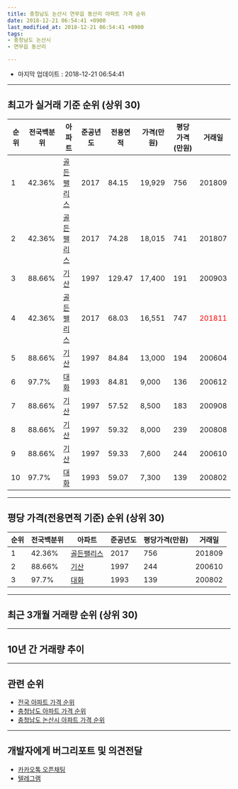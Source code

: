 ```yaml
---
title: 충청남도 논산시 연무읍 동산리 아파트 가격 순위
date: 2018-12-21 06:54:41 +0900
last_modified_at: 2018-12-21 06:54:41 +0900
tags:
- 충청남도 논산시
- 연무읍 동산리

---
```


* 마지막 업데이트 : 2018-12-21 06:54:41

---

## 최고가 실거래 기준 순위 (상위 30)


|순위|전국백분위|아파트|준공년도|전용면적|가격(만원)|평당가격(만원)|거래일|
|---|---|---|---|---|---|---|---|
|1|42.36%|[골든팰리스](https://search.naver.com/search.naver?query=%EC%B6%A9%EC%B2%AD%EB%82%A8%EB%8F%84+%EB%85%BC%EC%82%B0%EC%8B%9C+%EC%97%B0%EB%AC%B4%EC%9D%8D+%EB%8F%99%EC%82%B0%EB%A6%AC+%EA%B3%A8%EB%93%A0%ED%8C%B0%EB%A6%AC%EC%8A%A4)|2017|84.15|19,929|756|201809|
|2|42.36%|[골든팰리스](https://search.naver.com/search.naver?query=%EC%B6%A9%EC%B2%AD%EB%82%A8%EB%8F%84+%EB%85%BC%EC%82%B0%EC%8B%9C+%EC%97%B0%EB%AC%B4%EC%9D%8D+%EB%8F%99%EC%82%B0%EB%A6%AC+%EA%B3%A8%EB%93%A0%ED%8C%B0%EB%A6%AC%EC%8A%A4)|2017|74.28|18,015|741|201807|
|3|88.66%|[기산](https://search.naver.com/search.naver?query=%EC%B6%A9%EC%B2%AD%EB%82%A8%EB%8F%84+%EB%85%BC%EC%82%B0%EC%8B%9C+%EC%97%B0%EB%AC%B4%EC%9D%8D+%EB%8F%99%EC%82%B0%EB%A6%AC+%EA%B8%B0%EC%82%B0)|1997|129.47|17,400|191|200903|
|4|42.36%|[골든팰리스](https://search.naver.com/search.naver?query=%EC%B6%A9%EC%B2%AD%EB%82%A8%EB%8F%84+%EB%85%BC%EC%82%B0%EC%8B%9C+%EC%97%B0%EB%AC%B4%EC%9D%8D+%EB%8F%99%EC%82%B0%EB%A6%AC+%EA%B3%A8%EB%93%A0%ED%8C%B0%EB%A6%AC%EC%8A%A4)|2017|68.03|16,551|747|<span style="color:red">201811</span>|
|5|88.66%|[기산](https://search.naver.com/search.naver?query=%EC%B6%A9%EC%B2%AD%EB%82%A8%EB%8F%84+%EB%85%BC%EC%82%B0%EC%8B%9C+%EC%97%B0%EB%AC%B4%EC%9D%8D+%EB%8F%99%EC%82%B0%EB%A6%AC+%EA%B8%B0%EC%82%B0)|1997|84.84|13,000|194|200604|
|6|97.7%|[대화](https://search.naver.com/search.naver?query=%EC%B6%A9%EC%B2%AD%EB%82%A8%EB%8F%84+%EB%85%BC%EC%82%B0%EC%8B%9C+%EC%97%B0%EB%AC%B4%EC%9D%8D+%EB%8F%99%EC%82%B0%EB%A6%AC+%EB%8C%80%ED%99%94)|1993|84.81|9,000|136|200612|
|7|88.66%|[기산](https://search.naver.com/search.naver?query=%EC%B6%A9%EC%B2%AD%EB%82%A8%EB%8F%84+%EB%85%BC%EC%82%B0%EC%8B%9C+%EC%97%B0%EB%AC%B4%EC%9D%8D+%EB%8F%99%EC%82%B0%EB%A6%AC+%EA%B8%B0%EC%82%B0)|1997|57.52|8,500|183|200908|
|8|88.66%|[기산](https://search.naver.com/search.naver?query=%EC%B6%A9%EC%B2%AD%EB%82%A8%EB%8F%84+%EB%85%BC%EC%82%B0%EC%8B%9C+%EC%97%B0%EB%AC%B4%EC%9D%8D+%EB%8F%99%EC%82%B0%EB%A6%AC+%EA%B8%B0%EC%82%B0)|1997|59.32|8,000|239|200808|
|9|88.66%|[기산](https://search.naver.com/search.naver?query=%EC%B6%A9%EC%B2%AD%EB%82%A8%EB%8F%84+%EB%85%BC%EC%82%B0%EC%8B%9C+%EC%97%B0%EB%AC%B4%EC%9D%8D+%EB%8F%99%EC%82%B0%EB%A6%AC+%EA%B8%B0%EC%82%B0)|1997|59.33|7,600|244|200610|
|10|97.7%|[대화](https://search.naver.com/search.naver?query=%EC%B6%A9%EC%B2%AD%EB%82%A8%EB%8F%84+%EB%85%BC%EC%82%B0%EC%8B%9C+%EC%97%B0%EB%AC%B4%EC%9D%8D+%EB%8F%99%EC%82%B0%EB%A6%AC+%EB%8C%80%ED%99%94)|1993|59.07|7,300|139|200802|


---

## 평당 가격(전용면적 기준) 순위 (상위 30)


|순위|전국백분위|아파트|준공년도|평당가격(만원)|거래일|
|---|---|---|---|---|---|
|1|42.36%|[골든팰리스](https://search.naver.com/search.naver?query=%EC%B6%A9%EC%B2%AD%EB%82%A8%EB%8F%84+%EB%85%BC%EC%82%B0%EC%8B%9C+%EC%97%B0%EB%AC%B4%EC%9D%8D+%EB%8F%99%EC%82%B0%EB%A6%AC+%EA%B3%A8%EB%93%A0%ED%8C%B0%EB%A6%AC%EC%8A%A4)|2017|756|201809|
|2|88.66%|[기산](https://search.naver.com/search.naver?query=%EC%B6%A9%EC%B2%AD%EB%82%A8%EB%8F%84+%EB%85%BC%EC%82%B0%EC%8B%9C+%EC%97%B0%EB%AC%B4%EC%9D%8D+%EB%8F%99%EC%82%B0%EB%A6%AC+%EA%B8%B0%EC%82%B0)|1997|244|200610|
|3|97.7%|[대화](https://search.naver.com/search.naver?query=%EC%B6%A9%EC%B2%AD%EB%82%A8%EB%8F%84+%EB%85%BC%EC%82%B0%EC%8B%9C+%EC%97%B0%EB%AC%B4%EC%9D%8D+%EB%8F%99%EC%82%B0%EB%A6%AC+%EB%8C%80%ED%99%94)|1993|139|200802|


---

## 최근 3개월 거래량 순위 (상위 30)


<div style="width:100%;">
    <canvas id="deal_count_ranking" height="250"></canvas>
</div>


<script>
new Chart(document.getElementById("deal_count_ranking"), {
    type: 'horizontalBar',
    data: {
        labels: ['기산', '골든팰리스'],
        datasets: [{
            label: '실거래 수',
            data: [2, 2],
            borderColor: "rgba(255, 0, 128, 1)",
            backgroundColor: "rgba(255, 0, 128, 0.5)",
            fill: false,
        }]
    },
    options: {
        responsive: true,
        title: {
            display: true,
            text: '최근 3개월 거래량 순위'
        },
        tooltips: {
            mode: 'index',
            intersect: false,
            callbacks: {
                title: function(tooltipItems, data) {
                    return "실거래 수:";
                },
                label: function(tooltipItem, data) {
                    return data.labels[tooltipItem.index] + ": " + tooltipItem.xLabel;
                }
            }
        },
        hover: {
            mode: 'nearest',
            intersect: true
        },
        scales: {
            xAxes: [{
                display: true,
                scaleLabel: {
                    display: true,
                    labelString: '실거래 수'
                },
                ticks: {
                    suggestedMin: 0,
                }
            }],
            yAxes: [{
                display: true,
                ticks: {
                    autoSkip: false,
                    callback: function(value, index, values) {
                        if (value.length > 15)
                            return value.substr(0, 13) + "...";
                        else
                            return value;
                    }
                },
                scaleLabel: {
                    display: false,
                }
            }]
        }
    }
});

</script>


---

## 10년 간 거래량 추이


<div style="width:100%;">
    <canvas id="deal_progress" height="250"></canvas>
</div>

<script>
new Chart(document.getElementById("deal_progress"), {
    type: 'line',
    data: {
        labels: ['200812','200901','200902','200903','200904','200905','200906','200907','200908','200909','200910','200911','200912','201001','201002','201003','201004','201005','201006','201007','201008','201009','201010','201011','201012','201101','201102','201103','201104','201105','201106','201107','201108','201109','201110','201111','201112','201201','201202','201203','201204','201205','201206','201207','201208','201209','201210','201211','201212','201301','201302','201303','201304','201305','201306','201307','201308','201309','201310','201311','201312','201401','201402','201403','201404','201405','201406','201407','201408','201409','201410','201411','201412','201501','201502','201503','201504','201505','201506','201507','201508','201509','201510','201511','201512','201601','201602','201603','201604','201605','201606','201607','201608','201609','201610','201611','201612','201701','201702','201703','201704','201705','201706','201707','201708','201709','201710','201711','201712','201801','201802','201803','201804','201805','201806','201807','201808','201809','201810','201811','201812'],
        datasets: [{
            label: '실거래 수',
            pointRadius: 1,
            data: [3, 0, 3, 2, 2, 0, 1, 1, 2, 1, 4, 3, 2, 3, 3, 3, 2, 4, 2, 2, 2, 1, 2, 4, 1, 0, 2, 3, 3, 2, 2, 5, 2, 3, 2, 2, 2, 0, 1, 3, 2, 2, 1, 2, 2, 2, 1, 3, 2, 2, 3, 4, 1, 5, 1, 1, 1, 1, 4, 0, 3, 0, 4, 1, 1, 4, 3, 1, 0, 0, 1, 8, 2, 0, 4, 0, 1, 2, 2, 2, 1, 1, 5, 2, 1, 2, 1, 4, 1, 0, 2, 4, 0, 0, 3, 3, 1, 2, 3, 4, 3, 0, 2, 0, 2, 0, 0, 3, 4, 1, 4, 2, 6, 3, 3, 2, 3, 4, 3, 1, 0],
            borderColor: "rgba(255, 201, 14, 1)",
            backgroundColor: "rgba(255, 201, 14, 0.5)",
            fill: true,
        }]
    },
    options: {
        responsive: true,
        title: {
            display: true,
            text: '10년간 거래량 추이'
        },
        tooltips: {
            mode: 'index',
            intersect: false,
        },
        hover: {
            mode: 'nearest',
            intersect: true
        },
        scales: {
            xAxes: [{
                display: true,
                scaleLabel: {
                    display: true,
                    labelString: '년/월'
                }
            }],
            yAxes: [{
                display: true,
                ticks: {
                    suggestedMin: 0,
                },
                scaleLabel: {
                    display: true,
                    labelString: '실거래 수'
                }
            }]
        }
    }
});

</script>


---

## 관련 순위

- [전국 아파트 가격 순위](https://inasie.github.io/apt-ranking/전국)
- [충청남도 아파트 가격 순위](https://inasie.github.io/apt-ranking/충청남도)
- [충청남도 논산시 아파트 가격 순위](https://inasie.github.io/apt-ranking/충청남도-논산시)


---

## 개발자에게 버그리포트 및 의견전달

- [카카오톡 오픈채팅](https://open.kakao.com/o/gLJUAP4)
- [텔레그램](https://t.me/inasie)

